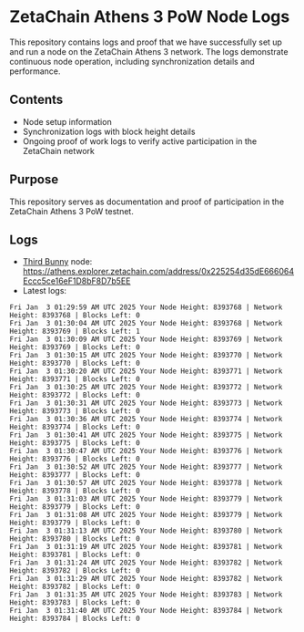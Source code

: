 # ZetaChain Athens 3 PoW Node Logs
This repository contains logs and proof that we have successfully set up and run a node on the ZetaChain Athens 3 network. The logs demonstrate continuous node operation, including synchronization details and performance.

## Contents
- Node setup information
- Synchronization logs with block height details
- Ongoing proof of work logs to verify active participation in the ZetaChain network

## Purpose
This repository serves as documentation and proof of participation in the ZetaChain Athens 3 PoW testnet.

## Logs

- [Third Bunny](https://thirdbunny.xyz/) node: https://athens.explorer.zetachain.com/address/0x225254d35dE666064Eccc5ce16eF1D8bF8D7b5EE
- Latest logs:
```
Fri Jan  3 01:29:59 AM UTC 2025 Your Node Height: 8393768 | Network Height: 8393768 | Blocks Left: 0
Fri Jan  3 01:30:04 AM UTC 2025 Your Node Height: 8393768 | Network Height: 8393769 | Blocks Left: 1
Fri Jan  3 01:30:09 AM UTC 2025 Your Node Height: 8393769 | Network Height: 8393769 | Blocks Left: 0
Fri Jan  3 01:30:15 AM UTC 2025 Your Node Height: 8393770 | Network Height: 8393770 | Blocks Left: 0
Fri Jan  3 01:30:20 AM UTC 2025 Your Node Height: 8393771 | Network Height: 8393771 | Blocks Left: 0
Fri Jan  3 01:30:25 AM UTC 2025 Your Node Height: 8393772 | Network Height: 8393772 | Blocks Left: 0
Fri Jan  3 01:30:31 AM UTC 2025 Your Node Height: 8393773 | Network Height: 8393773 | Blocks Left: 0
Fri Jan  3 01:30:36 AM UTC 2025 Your Node Height: 8393774 | Network Height: 8393774 | Blocks Left: 0
Fri Jan  3 01:30:41 AM UTC 2025 Your Node Height: 8393775 | Network Height: 8393775 | Blocks Left: 0
Fri Jan  3 01:30:47 AM UTC 2025 Your Node Height: 8393776 | Network Height: 8393776 | Blocks Left: 0
Fri Jan  3 01:30:52 AM UTC 2025 Your Node Height: 8393777 | Network Height: 8393777 | Blocks Left: 0
Fri Jan  3 01:30:57 AM UTC 2025 Your Node Height: 8393778 | Network Height: 8393778 | Blocks Left: 0
Fri Jan  3 01:31:03 AM UTC 2025 Your Node Height: 8393779 | Network Height: 8393779 | Blocks Left: 0
Fri Jan  3 01:31:08 AM UTC 2025 Your Node Height: 8393779 | Network Height: 8393779 | Blocks Left: 0
Fri Jan  3 01:31:13 AM UTC 2025 Your Node Height: 8393780 | Network Height: 8393780 | Blocks Left: 0
Fri Jan  3 01:31:19 AM UTC 2025 Your Node Height: 8393781 | Network Height: 8393781 | Blocks Left: 0
Fri Jan  3 01:31:24 AM UTC 2025 Your Node Height: 8393782 | Network Height: 8393782 | Blocks Left: 0
Fri Jan  3 01:31:29 AM UTC 2025 Your Node Height: 8393782 | Network Height: 8393782 | Blocks Left: 0
Fri Jan  3 01:31:35 AM UTC 2025 Your Node Height: 8393783 | Network Height: 8393783 | Blocks Left: 0
Fri Jan  3 01:31:40 AM UTC 2025 Your Node Height: 8393784 | Network Height: 8393784 | Blocks Left: 0
```
